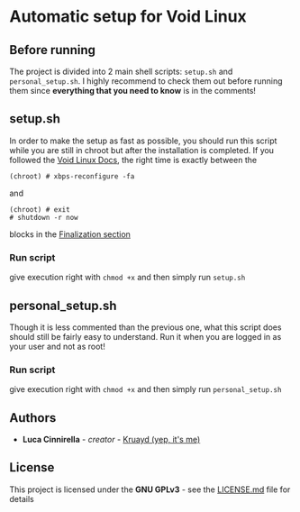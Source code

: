 # Automatic setup for Void Linux

## Before running

The project is divided into 2 main shell scripts: `setup.sh` and `personal_setup.sh`.
I highly recommend to check them out before running them since **everything that you need to know** is in the comments!

## setup.sh

In order to make the setup as fast as possible, you should run this script while you are still in chroot but after the installation is completed. If you followed the [Void Linux Docs](https://docs.voidlinux.org/), the right time is exactly between the

```
(chroot) # xbps-reconfigure -fa
```
and

```
(chroot) # exit
# shutdown -r now
```
blocks in the [Finalization section](https://docs.voidlinux.org/installation/guides/chroot.html#finalization)

### Run script

give execution right with `chmod +x` and then simply run `setup.sh`

## personal\_setup.sh

Though it is less commented than the previous one, what this script does should still be fairly easy to understand.
Run it when you are logged in as your user and not as root!

### Run script

give execution right with `chmod +x` and then simply run `personal_setup.sh`

## Authors

- **Luca Cinnirella** - *creator* - [Kruayd (yep, it's me)](https://github.com/Kruayd)

## License

This project is licensed under the **GNU GPLv3** - see the [LICENSE.md](LICENSE.md) file for details
